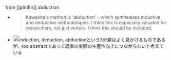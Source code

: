 
from [[pIntEn]]
abduction
- > Kawakita's method is 'abduction' - which synthesizes inductive and deductive methodologies. I think this is especially valuable for researchers, not just writers. I think this should be included.
- <img src='https://scrapbox.io/api/pages/nishio/nishio/icon' alt='nishio.icon' height="19.5"/>induction, deduction, abductionという3分類はよく見かけるものであるが、too abstractであって読者の実際の生産性向上につながらないと考えている
